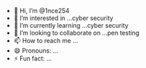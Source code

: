 - 👋 Hi, I’m @1nce254
- 👀 I’m interested in ...cyber security
- 🌱 I’m currently learning ...cyber security
- 💞️ I’m looking to collaborate on ...pen testing
- 📫 How to reach me ...
- 😄 Pronouns: ...
- ⚡ Fun fact: ...

<!---
1nce254/1nce254 is a ✨ special ✨ repository because its `README.md` (this file) appears on your GitHub profile.
You can click the Preview link to take a look at your changes.
--->
